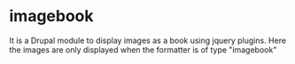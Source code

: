 # imagebook
It is a Drupal module to display images as a book using jquery plugins.
Here the images are only displayed when the formatter is of type "imagebook"
